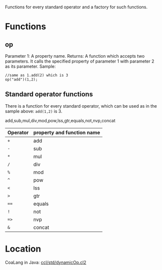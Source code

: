 Functions for every standard operator and a factory for such functions.
# Functions
## op
Parameter 1: A property name. Returns: A function which accepts two parameters. It calls the specified property of parameter 1
with parameter 2 as its parameter.
Sample:
```
//same as 1.add(2) which is 3
op("add")(1,2);
```

## Standard operator functions
There is a function for every standard operator, which can be used as in the sample above: `add(1,2)` is 3.

add,sub,mul,div,mod,pow,lss,gtr,equals,not,nvp,concat

Operator|property and function name
---|--- 
`+`|add
`-`|sub
`*`|mul
`/`|div
`%`|mod
`^`|pow
`<`|lss
`>`|gtr
`==`|equals
`!`|not
`=>`|nvp
`&`|concat

# Location
CoaLang in Java: [ccl/std/dynamicOp.cl2](https://github.com/ccldev/use-ccl/blob/master/ccl/std/dynamicOp.cl2)

